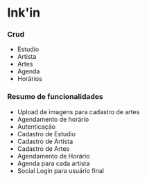# Ink'in

### Crud
* Estudio 
* Artista 
* Artes 
* Agenda
* Horários

### Resumo de funcionalidades
* Upload de imagens para cadastro de artes
* Agendamento de horário
* Autenticação
* Cadastro de Estudio
* Cadastro de Artista
* Cadastro de Artes
* Agendamento de Horário
* Agenda para cada artista
* Social Login para usuário final
